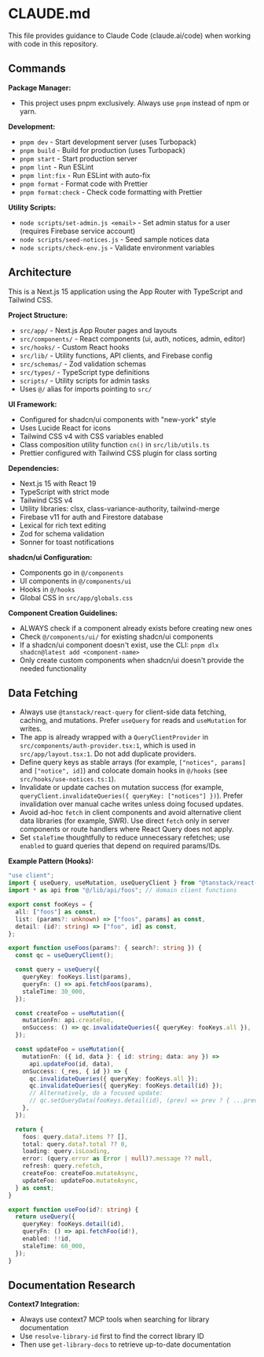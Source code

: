 # CLAUDE.md

This file provides guidance to Claude Code (claude.ai/code) when working with code in this repository.

## Commands

**Package Manager:**

- This project uses pnpm exclusively. Always use `pnpm` instead of npm or yarn.

**Development:**

- `pnpm dev` - Start development server (uses Turbopack)
- `pnpm build` - Build for production (uses Turbopack)
- `pnpm start` - Start production server
- `pnpm lint` - Run ESLint
- `pnpm lint:fix` - Run ESLint with auto-fix
- `pnpm format` - Format code with Prettier
- `pnpm format:check` - Check code formatting with Prettier

**Utility Scripts:**

- `node scripts/set-admin.js <email>` - Set admin status for a user (requires Firebase service account)
- `node scripts/seed-notices.js` - Seed sample notices data
- `node scripts/check-env.js` - Validate environment variables

## Architecture

This is a Next.js 15 application using the App Router with TypeScript and Tailwind CSS.

**Project Structure:**

- `src/app/` - Next.js App Router pages and layouts
- `src/components/` - React components (ui, auth, notices, admin, editor)
- `src/hooks/` - Custom React hooks
- `src/lib/` - Utility functions, API clients, and Firebase config
- `src/schemas/` - Zod validation schemas
- `src/types/` - TypeScript type definitions
- `scripts/` - Utility scripts for admin tasks
- Uses `@/` alias for imports pointing to `src/`

**UI Framework:**

- Configured for shadcn/ui components with "new-york" style
- Uses Lucide React for icons
- Tailwind CSS v4 with CSS variables enabled
- Class composition utility function `cn()` in `src/lib/utils.ts`
- Prettier configured with Tailwind CSS plugin for class sorting

**Dependencies:**

- Next.js 15 with React 19
- TypeScript with strict mode
- Tailwind CSS v4
- Utility libraries: clsx, class-variance-authority, tailwind-merge
- Firebase v11 for auth and Firestore database
- Lexical for rich text editing
- Zod for schema validation
- Sonner for toast notifications

**shadcn/ui Configuration:**

- Components go in `@/components`
- UI components in `@/components/ui`
- Hooks in `@/hooks`
- Global CSS in `src/app/globals.css`

**Component Creation Guidelines:**

- ALWAYS check if a component already exists before creating new ones
- Check `@/components/ui/` for existing shadcn/ui components
- If a shadcn/ui component doesn't exist, use the CLI: `pnpm dlx shadcn@latest add <component-name>`
- Only create custom components when shadcn/ui doesn't provide the needed functionality

## Data Fetching

- Always use `@tanstack/react-query` for client-side data fetching, caching, and mutations. Prefer `useQuery` for reads and `useMutation` for writes.
- The app is already wrapped with a `QueryClientProvider` in `src/components/auth-provider.tsx:1`, which is used in `src/app/layout.tsx:1`. Do not add duplicate providers.
- Define query keys as stable arrays (for example, `["notices", params]` and `["notice", id]`) and colocate domain hooks in `@/hooks` (see `src/hooks/use-notices.ts:1`).
- Invalidate or update caches on mutation success (for example, `queryClient.invalidateQueries({ queryKey: ["notices"] })`). Prefer invalidation over manual cache writes unless doing focused updates.
- Avoid ad-hoc `fetch` in client components and avoid alternative client data libraries (for example, SWR). Use direct `fetch` only in server components or route handlers where React Query does not apply.
- Set `staleTime` thoughtfully to reduce unnecessary refetches; use `enabled` to guard queries that depend on required params/IDs.

**Example Pattern (Hooks):**

```ts
"use client";
import { useQuery, useMutation, useQueryClient } from "@tanstack/react-query";
import * as api from "@/lib/api/foos"; // domain client functions

export const fooKeys = {
  all: ["foos"] as const,
  list: (params?: unknown) => ["foos", params] as const,
  detail: (id?: string) => ["foo", id] as const,
};

export function useFoos(params?: { search?: string }) {
  const qc = useQueryClient();

  const query = useQuery({
    queryKey: fooKeys.list(params),
    queryFn: () => api.fetchFoos(params),
    staleTime: 30_000,
  });

  const createFoo = useMutation({
    mutationFn: api.createFoo,
    onSuccess: () => qc.invalidateQueries({ queryKey: fooKeys.all }),
  });

  const updateFoo = useMutation({
    mutationFn: ({ id, data }: { id: string; data: any }) =>
      api.updateFoo(id, data),
    onSuccess: (_res, { id }) => {
      qc.invalidateQueries({ queryKey: fooKeys.all });
      qc.invalidateQueries({ queryKey: fooKeys.detail(id) });
      // Alternatively, do a focused update:
      // qc.setQueryData(fooKeys.detail(id), (prev) => prev ? { ...prev, ..._res.foo } : prev);
    },
  });

  return {
    foos: query.data?.items ?? [],
    total: query.data?.total ?? 0,
    loading: query.isLoading,
    error: (query.error as Error | null)?.message ?? null,
    refresh: query.refetch,
    createFoo: createFoo.mutateAsync,
    updateFoo: updateFoo.mutateAsync,
  } as const;
}

export function useFoo(id?: string) {
  return useQuery({
    queryKey: fooKeys.detail(id),
    queryFn: () => api.fetchFoo(id!),
    enabled: !!id,
    staleTime: 60_000,
  });
}
```

## Documentation Research

**Context7 Integration:**

- Always use context7 MCP tools when searching for library documentation
- Use `resolve-library-id` first to find the correct library ID
- Then use `get-library-docs` to retrieve up-to-date documentation

<!-- Auth0 integration has been removed from this project. -->
